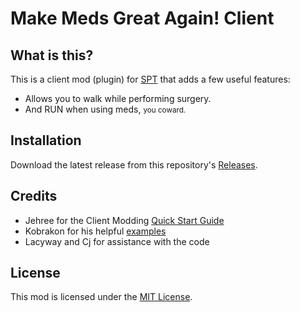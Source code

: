 # Make Meds Great Again! Client

## What is this?

This is a client mod (plugin) for [SPT](https://www.sp-tarkov.com "The project's main goal is to provide a separate offline singleplayer experience with progression out-of-the-box for BSG's official client. You can now play Escape From Tarkov while you're waiting for their servers to get back online, while you're disconnected from the internet, or if you need to take a break from the cheaters.") that adds a few useful features:

- Allows you to walk while performing surgery.
- And RUN when using meds, <small>you coward.</small>

## Installation

Download the latest release from this repository's [Releases](https://github.com/viniHNS/Make-Meds-Great-Again-Server/releases/tag/v1.2.0). 

## Credits

- Jehree for the Client Modding [Quick Start Guide](https://github.com/Jehree/SPTClientModExamples)
- Kobrakon for his helpful [examples](https://github.com/kobrakon/ClientModdingExamples)
- Lacyway and Cj for assistance with the code

## License

This mod is licensed under the [MIT License](LICENSE).
